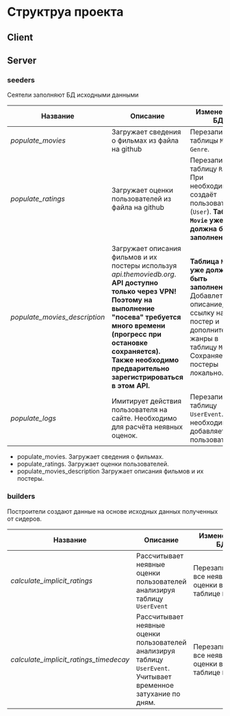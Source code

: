 # Структруа проекта

## Client

## Server

### seeders

Сеятели заполняют БД исходными данными

| Название                      | Описание                                                                                                                                                                                                                                                               | Изменения в БД                                                                                                                                           |
|-------------------------------|------------------------------------------------------------------------------------------------------------------------------------------------------------------------------------------------------------------------------------------------------------------------|----------------------------------------------------------------------------------------------------------------------------------------------------------|
| *populate_movies*             | Загружает сведения о фильмах из файла на github                                                                                                                                                                                                                        | Перезаписывает таблицы `Movie` и `Genre`.                                                                                                                |
| *populate_ratings*            | Загружает оценки пользователей из файла на github                                                                                                                                                                                                                      | Перезаписывает таблицу `Rating`. При необходимости создаёт пользователей (`User`). **Таблица `Movie` уже должна быть заполнена!**                        |
| *populate_movies_description* | Загружает описания фильмов и их постеры используя *api.themoviedb.org*. **API доступно только через VPN! Поэтому на выполнение "посева" требуется много времени (прогресс при остановке сохраняется). Также необходимо предварительно зарегистрироваться в этом API.** | **Таблица `Movie` уже должна быть заполнена!** Добавлет описание, ссылку на постер и дополнительные жанры в таблицу `Movie`. Сохраняет постеры локально. |
| *populate_logs*               | Имитирует действия пользователя на сайте. Необходимо для расчёта неявных оценок.                                                                                                                                                                                       | Перезаписывает таблицу `UserEvent`. При необходимости добавляет пользователей.                                                                           |

- populate_movies. Загружает сведения о фильмах.
- populate_ratings. Загружает оценки пользователей.
- populate_movies_description Загружает описания фильмов и их постеры.

### builders

Построители создают данные на основе исходных данных полученных от сидеров.

| Название                               | Описание                                                                                                         | Изменения в БД                                       |
|----------------------------------------|------------------------------------------------------------------------------------------------------------------|------------------------------------------------------|
| *calculate_implicit_ratings*           | Рассчитывает неявные оценки пользователей анализируя таблицу `UserEvent`                                         | Перезаписывает все неявные оценки в таблице `Rating` |
| *calculate_implicit_ratings_timedecay* | Рассчитывает неявные оценки пользователей анализируя таблицу `UserEvent`. Учитывает временное затухание по дням. | Перезаписывает все неявные оценки в таблице `Rating` | 